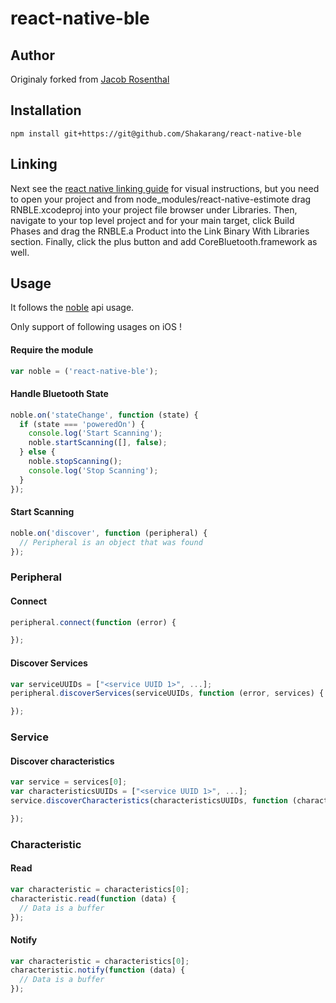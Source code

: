 <!--
@Author: Maxime JUNGER <junger_m>
@Date:   12-04-2016
@Email:  maximejunger@gmail.com
@Last modified by:   junger_m
@Last modified time: 12-04-2016
-->

# react-native-ble

## Author
Originaly forked from [Jacob Rosenthal](https://github.com/jacobrosenthal/react-native-ble)

## Installation

```
npm install git+https://git@github.com/Shakarang/react-native-ble
```
## Linking

Next see the [react native linking guide](https://facebook.github.io/react-native/docs/linking-libraries.html) for visual instructions, but you need to open your project and from node_modules/react-native-estimote drag RNBLE.xcodeproj into your project file browser under Libraries. Then, navigate to your top level project and for your main target, click Build Phases and drag the RNBLE.a Product into the Link Binary With Libraries section. Finally, click the plus button and add CoreBluetooth.framework as well.

## Usage

It follows the [noble](https://github.com/sandeepmistry/noble/) api usage.

Only support of following usages on iOS !

#### Require the module

```javascript
var noble = ('react-native-ble');
```

#### Handle Bluetooth State

```javascript
noble.on('stateChange', function (state) {
  if (state === 'poweredOn') {
    console.log('Start Scanning');
    noble.startScanning([], false);
  } else {
    noble.stopScanning();
    console.log('Stop Scanning');
  }
});
```

#### Start Scanning

```javascript
noble.on('discover', function (peripheral) {
  // Peripheral is an object that was found
});

```

### Peripheral

#### Connect
```javascript
peripheral.connect(function (error) {

});
```

#### Discover Services
```javascript
var serviceUUIDs = ["<service UUID 1>", ...];
peripheral.discoverServices(serviceUUIDs, function (error, services) {

});
```

### Service
#### Discover characteristics
```javascript
var service = services[0];
var characteristicsUUIDs = ["<service UUID 1>", ...];
service.discoverCharacteristics(characteristicsUUIDs, function (characteristics) {

});
```
### Characteristic

#### Read
```javascript
var characteristic = characteristics[0];
characteristic.read(function (data) {
  // Data is a buffer
});
```

#### Notify
```javascript
var characteristic = characteristics[0];
characteristic.notify(function (data) {
  // Data is a buffer
});
```
